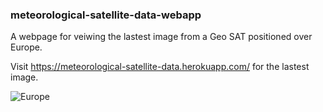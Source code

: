 ### meteorological-satellite-data-webapp

A webpage for veiwing the lastest image from a Geo SAT positioned over Europe.

Visit https://meteorological-satellite-data.herokuapp.com/ for the lastest image.

![Europe](https://user-images.githubusercontent.com/31580672/129936041-e0c8b3ca-040b-44c0-83b5-6e5ec5d22416.png)

